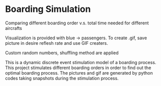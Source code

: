 # Boarding Simulation

Comparing different boarding order v.s. total time needed for different aircrafts

Visualization is provided with blue -> passengers. To create .gif, save picture in desire reflesh rate and use GIF creaters.

Custom random numbers, shuffling method are applied

This is a dynamic discrete event stimulation model of a boarding process. This project stimulates different boarding orders in order to find out the optimal boarding process. The pictures and gif are generated by python codes taking snapshots during the stimulation process. 

